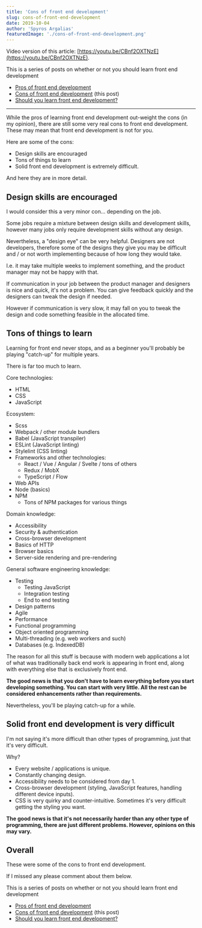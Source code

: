 ```yaml
---
title: 'Cons of front end development'
slug: cons-of-front-end-development
date: 2019-10-04
author: 'Spyros Argalias'
featuredImage: './cons-of-front-end-development.png'
---
```


Video version of this article: [https://youtu.be/CBnf2OXTNzE](https://youtu.be/CBnf2OXTNzE).

This is a series of posts on whether or not you should learn front end development

- [Pros of front end development](/blog/pros-of-front-end-development/)
- [Cons of front end development](/blog/cons-of-front-end-development/) (this post)
- [Should you learn front end development?](/blog/should-you-learn-front-end-development/)

---

While the pros of learning front end development out-weight the cons (in my opinion), there are still some very real cons to front end development. These may mean that front end development is not for you.

Here are some of the cons:

- Design skills are encouraged
- Tons of things to learn
- Solid front end development is extremely difficult.

And here they are in more detail.

## Design skills are encouraged

I would consider this a very minor con... depending on the job.

Some jobs require a mixture between design skills and development skills, however many jobs only require development skills without any design.

Nevertheless, a "design eye" can be very helpful. Designers are not developers, therefore some of the designs they give you may be difficult and / or not worth implementing because of how long they would take.

I.e. it may take multiple weeks to implement something, and the product manager may not be happy with that.

If communication in your job between the product manager and designers is nice and quick, it's not a problem. You can give feedback quickly and the designers can tweak the design if needed.

However if communication is very slow, it may fall on you to tweak the design and code something feasible in the allocated time.

## Tons of things to learn

Learning for front end never stops, and as a beginner you'll probably be playing "catch-up" for multiple years.

There is far too much to learn.

Core technologies:

- HTML
- CSS
- JavaScript

Ecosystem:

- Scss
- Webpack / other module bundlers
- Babel (JavaScript transpiler)
- ESLint (JavaScript linting)
- Stylelint (CSS linting)
- Frameworks and other technologies:
  - React / Vue / Angular / Svelte / tons of others
  - Redux / MobX
  - TypeScript / Flow
- Web APIs
- Node (basics)
- NPM
  - Tons of NPM packages for various things

Domain knowledge:

- Accessibility
- Security & authentication
- Cross-browser development
- Basics of HTTP
- Browser basics
- Server-side rendering and pre-rendering

General software engineering knowledge:

- Testing
  - Testing JavaScript
  - Integration testing
  - End to end testing
- Design patterns
- Agile
- Performance
- Functional programming
- Object oriented programming
- Multi-threading (e.g. web workers and such)
- Databases (e.g. IndexedDB)

The reason for all this stuff is because with modern web applications a lot of what was traditionally back end work is appearing in front end, along with everything else that is exclusively front end.

**The good news is that you don't have to learn everything before you start developing something. You can start with very little. All the rest can be considered enhancements rather than requirements.**

Nevertheless, you'll be playing catch-up for a while.

## Solid front end development is very difficult

I'm not saying it's more difficult than other types of programming, just that it's very difficult.

Why?

- Every website / applications is unique.
- Constantly changing design.
- Accessibility needs to be considered from day 1.
- Cross-browser development (styling, JavaScript features, handling different device inputs).
- CSS is very quirky and counter-intuitive. Sometimes it's very difficult getting the styling you want.

**The good news is that it's not necessarily harder than any other type of programming, there are just different problems. However, opinions on this may vary.**

## Overall

These were some of the cons to front end development.

If I missed any please comment about them below.

This is a series of posts on whether or not you should learn front end development

- [Pros of front end development](/blog/pros-of-front-end-development/)
- [Cons of front end development](/blog/cons-of-front-end-development/) (this post)
- [Should you learn front end development?](/blog/should-you-learn-front-end-development/)
